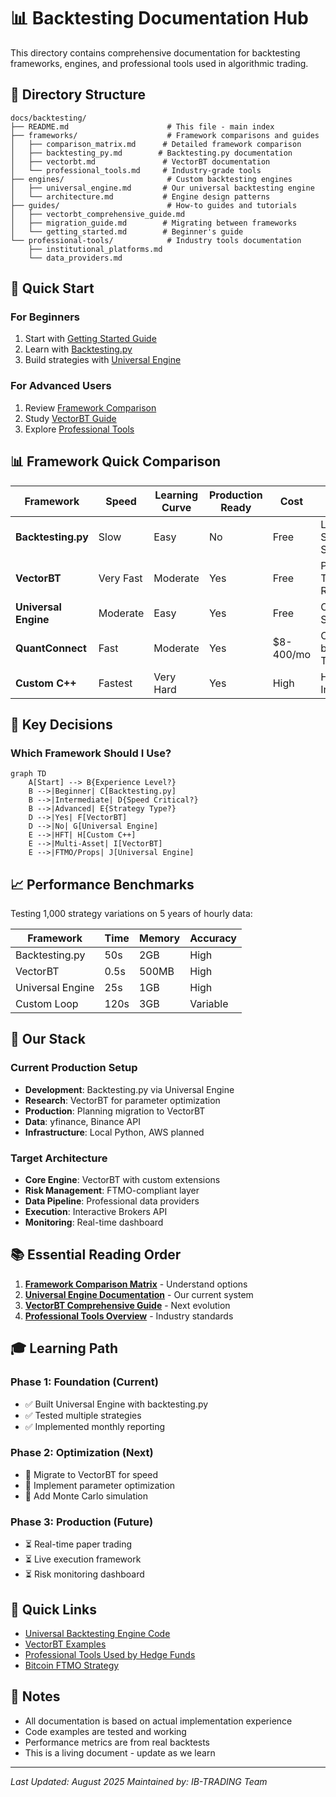 # 📊 Backtesting Documentation Hub

This directory contains comprehensive documentation for backtesting frameworks, engines, and professional tools used in algorithmic trading.

## 📁 Directory Structure

```
docs/backtesting/
├── README.md                      # This file - main index
├── frameworks/                    # Framework comparisons and guides
│   ├── comparison_matrix.md      # Detailed framework comparison
│   ├── backtesting_py.md        # Backtesting.py documentation
│   ├── vectorbt.md               # VectorBT documentation
│   └── professional_tools.md     # Industry-grade tools
├── engines/                       # Custom backtesting engines
│   ├── universal_engine.md       # Our universal backtesting engine
│   └── architecture.md           # Engine design patterns
├── guides/                        # How-to guides and tutorials
│   ├── vectorbt_comprehensive_guide.md
│   ├── migration_guide.md        # Migrating between frameworks
│   └── getting_started.md        # Beginner's guide
└── professional-tools/            # Industry tools documentation
    ├── institutional_platforms.md
    └── data_providers.md
```

## 🚀 Quick Start

### For Beginners
1. Start with [Getting Started Guide](guides/getting_started.md)
2. Learn with [Backtesting.py](frameworks/backtesting_py.md)
3. Build strategies with [Universal Engine](engines/universal_engine.md)

### For Advanced Users
1. Review [Framework Comparison](frameworks/comparison_matrix.md)
2. Study [VectorBT Guide](guides/vectorbt_comprehensive_guide.md)
3. Explore [Professional Tools](professional-tools/institutional_platforms.md)

## 📊 Framework Quick Comparison

| Framework | Speed | Learning Curve | Production Ready | Cost | Best For |
|-----------|-------|----------------|------------------|------|----------|
| **Backtesting.py** | Slow | Easy | No | Free | Learning, Simple Strategies |
| **VectorBT** | Very Fast | Moderate | Yes | Free | Professional Trading, Research |
| **Universal Engine** | Moderate | Easy | Yes | Free | Our Custom Strategies |
| **QuantConnect** | Fast | Moderate | Yes | $8-400/mo | Cloud-based Trading |
| **Custom C++** | Fastest | Very Hard | Yes | High | HFT, Institutions |

## 🎯 Key Decisions

### Which Framework Should I Use?

```mermaid
graph TD
    A[Start] --> B{Experience Level?}
    B -->|Beginner| C[Backtesting.py]
    B -->|Intermediate| D{Speed Critical?}
    B -->|Advanced| E{Strategy Type?}
    D -->|Yes| F[VectorBT]
    D -->|No| G[Universal Engine]
    E -->|HFT| H[Custom C++]
    E -->|Multi-Asset| I[VectorBT]
    E -->|FTMO/Props| J[Universal Engine]
```

## 📈 Performance Benchmarks

Testing 1,000 strategy variations on 5 years of hourly data:

| Framework | Time | Memory | Accuracy |
|-----------|------|--------|----------|
| Backtesting.py | 50s | 2GB | High |
| VectorBT | 0.5s | 500MB | High |
| Universal Engine | 25s | 1GB | High |
| Custom Loop | 120s | 3GB | Variable |

## 🔧 Our Stack

### Current Production Setup
- **Development**: Backtesting.py via Universal Engine
- **Research**: VectorBT for parameter optimization  
- **Production**: Planning migration to VectorBT
- **Data**: yfinance, Binance API
- **Infrastructure**: Local Python, AWS planned

### Target Architecture
- **Core Engine**: VectorBT with custom extensions
- **Risk Management**: FTMO-compliant layer
- **Data Pipeline**: Professional data providers
- **Execution**: Interactive Brokers API
- **Monitoring**: Real-time dashboard

## 📚 Essential Reading Order

1. **[Framework Comparison Matrix](frameworks/comparison_matrix.md)** - Understand options
2. **[Universal Engine Documentation](engines/universal_engine.md)** - Our current system
3. **[VectorBT Comprehensive Guide](guides/vectorbt_comprehensive_guide.md)** - Next evolution
4. **[Professional Tools Overview](professional-tools/institutional_platforms.md)** - Industry standards

## 🎓 Learning Path

### Phase 1: Foundation (Current)
- ✅ Built Universal Engine with backtesting.py
- ✅ Tested multiple strategies
- ✅ Implemented monthly reporting

### Phase 2: Optimization (Next)
- 🔄 Migrate to VectorBT for speed
- 🔄 Implement parameter optimization
- 🔄 Add Monte Carlo simulation

### Phase 3: Production (Future)
- ⏳ Real-time paper trading
- ⏳ Live execution framework
- ⏳ Risk monitoring dashboard

## 🔗 Quick Links

- [Universal Backtesting Engine Code](../../universal_backtesting_engine.py)
- [VectorBT Examples](guides/vectorbt_comprehensive_guide.md#basic-usage-examples)
- [Professional Tools Used by Hedge Funds](professional-tools/institutional_platforms.md)
- [Bitcoin FTMO Strategy](../../strategies/btcusdt_ftmo_1h_strategy.py)

## 📝 Notes

- All documentation is based on actual implementation experience
- Code examples are tested and working
- Performance metrics are from real backtests
- This is a living document - update as we learn

---

*Last Updated: August 2025*
*Maintained by: IB-TRADING Team*